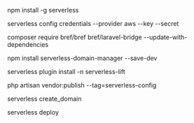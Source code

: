 npm install -g serverless

serverless config credentials --provider aws --key <key> --secret <secret>

composer require bref/bref bref/laravel-bridge --update-with-dependencies

npm install serverless-domain-manager --save-dev

serverless plugin install -n serverless-lift

php artisan vendor:publish --tag=serverless-config

serverless create_domain

serverless deploy
